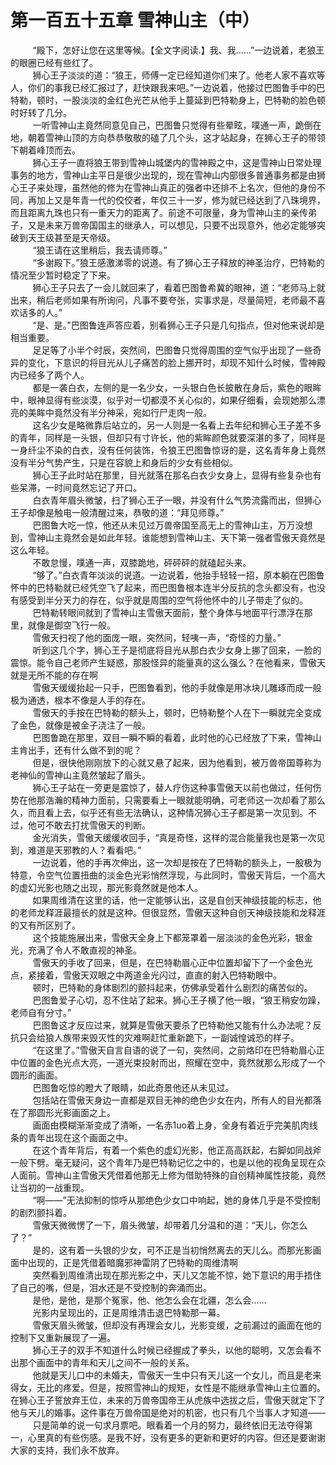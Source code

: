 <h1>第一百五十五章 雪神山主（中）</h1>
<div id="content">&nbsp&nbsp&nbsp&nbsp&nbsp&nbsp&nbsp&nbsp
 “殿下，怎好让您在这里等候。【全文字阅读.】我、我……”一边说着，老狼王的眼圈已经有些红了。
 <br/>&nbsp&nbsp&nbsp&nbsp&nbsp&nbsp&nbsp&nbsp
 狮心王子淡淡的道：“狼王，师傅一定已经知道你们来了。他老人家不喜欢等人，你们的事我已经汇报过了，赶快跟我来吧。”一边说着，他接过巴图鲁手中的巴特勒，顿时，一股淡淡的金红色光芒从他手上蔓延到巴特勒身上，巴特勒的脸色顿时好转了几分。
 <br/>&nbsp&nbsp&nbsp&nbsp&nbsp&nbsp&nbsp&nbsp
 一听雪神山主竟然同意见自己，巴图鲁只觉得有些晕眩，噗通一声，跪倒在地，朝着雪神山顶的方向恭恭敬敬的磕了几个头，这才站起身，在狮心王子的带领下朝着峰顶而去。
 <br/>&nbsp&nbsp&nbsp&nbsp&nbsp&nbsp&nbsp&nbsp
 狮心王子一直将狼王带到雪神山城堡内的雪神殿之中，这是雪神山日常处理事务的地方，雪神山主平日是很少出现的，现在雪神山内部很多普通事务都是由狮心王子来处理，虽然他的修为在雪神山真正的强者中还排不上名次，但他的身份不同，再加上又是年青一代的佼佼者，年仅三十一岁，修为就已经达到了八珠境界，而且距离九珠也只有一重天力的距离了。前途不可限量，身为雪神山主的亲传弟子，又是未来万兽帝国国主的继承人，可以想见，只要不出现意外，他必定能够突破到天王级甚至是天帝级。
 <br/>&nbsp&nbsp&nbsp&nbsp&nbsp&nbsp&nbsp&nbsp
 “狼王请在这里稍后，我去请师尊。”
 <br/>&nbsp&nbsp&nbsp&nbsp&nbsp&nbsp&nbsp&nbsp
 “多谢殿下。”狼王感激涕零的说道。有了狮心王子释放的神圣治疗，巴特勒的情况至少暂时稳定了下来。
 <br/>&nbsp&nbsp&nbsp&nbsp&nbsp&nbsp&nbsp&nbsp
 狮心王子只去了一会儿就回来了，看着巴图鲁希冀的眼神，道：“老师马上就出来，稍后老师如果有所询问，凡事不要夸张，实事求是，尽量简短，老师最不喜欢话多的人。”
 <br/>&nbsp&nbsp&nbsp&nbsp&nbsp&nbsp&nbsp&nbsp
 “是、是。”巴图鲁连声答应着，别看狮心王子只是几句指点，但对他来说却是相当重要。
 <br/>&nbsp&nbsp&nbsp&nbsp&nbsp&nbsp&nbsp&nbsp
 足足等了小半个时辰，突然间，巴图鲁只觉得周围的空气似乎出现了一些奇异的变化，下意识的将目光从儿子痛苦的脸上挪开时，却现不知什么时候，雪神殿内已经多了两个人。
 <br/>&nbsp&nbsp&nbsp&nbsp&nbsp&nbsp&nbsp&nbsp
 都是一袭白衣，左侧的是一名少女，一头银白色长披散在身后，紫色的眼眸中，眼神显得有些淡漠，似乎对一切都漠不关心似的，如果仔细看，会现她那么漂亮的美眸中竟然没有半分神采，宛如行尸走肉一般。
 <br/>&nbsp&nbsp&nbsp&nbsp&nbsp&nbsp&nbsp&nbsp
 这名少女是略微靠后站立的，另一人则是一名看上去年纪和狮心王子差不多的青年，同样是一头银，但却只有寸许长，他的紫眸颜色就要深湛的多了，同样是一身纤尘不染的白衣，没有任何装饰，令狼王巴图鲁惊讶的是，这名青年身上竟然没有半分气势产生，只是在容貌上和身后的少女有些相似。
 <br/>&nbsp&nbsp&nbsp&nbsp&nbsp&nbsp&nbsp&nbsp
 狮心王子此时站在那里，目光就落在那名白衣少女身上，显得有些复杂也有些呆滞，一时间竟然忘记了开口。
 <br/>&nbsp&nbsp&nbsp&nbsp&nbsp&nbsp&nbsp&nbsp
 白衣青年眉头微皱，扫了狮心王子一眼，并没有什么气势流露而出，但狮心王子却像是触电一般清醒过来，恭敬的道：“拜见师尊。”
 <br/>&nbsp&nbsp&nbsp&nbsp&nbsp&nbsp&nbsp&nbsp
 巴图鲁大吃一惊，他还从未见过万兽帝国至高无上的雪神山主，万万没想到，雪神山主竟然会是如此年轻。谁能想到雪神山主、天下第一强者雪傲天竟然是这么年轻。
 <br/>&nbsp&nbsp&nbsp&nbsp&nbsp&nbsp&nbsp&nbsp
 不敢怠慢，噗通一声，双膝跪地，砰砰砰的就磕起头来。
 <br/>&nbsp&nbsp&nbsp&nbsp&nbsp&nbsp&nbsp&nbsp
 “够了。”白衣青年淡淡的说道。一边说着，他抬手轻轻一招，原本躺在巴图鲁怀中的巴特勒就已经凭空飞了起来，而巴图鲁根本连半分反抗的念头都没有，也没有感受到半分天力的存在，似乎就是周围的空气将他怀中的儿子带走了似的。
 <br/>&nbsp&nbsp&nbsp&nbsp&nbsp&nbsp&nbsp&nbsp
 巴特勒转眼间就到了雪神山主雪傲天面前，整个身体与地面平行漂浮在那里，就像是御空飞行一般。
 <br/>&nbsp&nbsp&nbsp&nbsp&nbsp&nbsp&nbsp&nbsp
 雪傲天扫视了他的面庞一眼，突然间，轻咦一声，“奇怪的力量。”
 <br/>&nbsp&nbsp&nbsp&nbsp&nbsp&nbsp&nbsp&nbsp
 听到这几个字，狮心王子是彻底将目光从那白衣少女身上挪了回来，一脸的震惊。能令自己老师产生疑惑，那股怪异的能量真的这么强么？在他看来，雪傲天就是无所不能的存在啊
 <br/>&nbsp&nbsp&nbsp&nbsp&nbsp&nbsp&nbsp&nbsp
 雪傲天缓缓抬起一只手，巴图鲁看到，他的手就像是用冰块儿雕琢而成一般极为通透，根本不像是人手的存在。
 <br/>&nbsp&nbsp&nbsp&nbsp&nbsp&nbsp&nbsp&nbsp
 雪傲天的手按在巴特勒的额头上，顿时，巴特勒整个人在下一瞬就完全变成了金色，就像是被金子浇注了一般。
 <br/>&nbsp&nbsp&nbsp&nbsp&nbsp&nbsp&nbsp&nbsp
 巴图鲁跪在那里，双目一瞬不瞬的看着，此时他的心已经放了下来，雪神山主肯出手，还有什么做不到的呢？
 <br/>&nbsp&nbsp&nbsp&nbsp&nbsp&nbsp&nbsp&nbsp
 但是，很快他刚刚放下的心就又悬了起来，因为他看到，被万兽帝国尊称为老神仙的雪神山主竟然皱起了眉头。
 <br/>&nbsp&nbsp&nbsp&nbsp&nbsp&nbsp&nbsp&nbsp
 狮心王子站在一旁更是震惊了，替人疗伤这种事雪傲天以前也做过，任何伤势在他那浩瀚的精神力面前，只需要看上一眼就能明确，可老师这一次却看了那么久，而且看上去，似乎还有些无法确认，这种情况狮心王子都是第一次见到。不过，他可不敢去打扰雪傲天的判断。
 <br/>&nbsp&nbsp&nbsp&nbsp&nbsp&nbsp&nbsp&nbsp
 金光消失，雪傲天缓缓收回手，“真是奇怪，这样的混合能量我也是第一次见到，难道是天邪教的人？看看吧。”
 <br/>&nbsp&nbsp&nbsp&nbsp&nbsp&nbsp&nbsp&nbsp
 一边说着，他的手再次伸出，这一次却是按在了巴特勒的额头上，一股极为特意，令空气位置扭曲的淡金色光彩悄然浮现，与此同时，雪傲天背后，一个高大的虚幻光影也随之出现，那光影竟然就是他本人。
 <br/>&nbsp&nbsp&nbsp&nbsp&nbsp&nbsp&nbsp&nbsp
 如果周维清在这里的话，他一定能够认出，这是自创天神级技能的标志，他的老师龙释涯最擅长的就是这种。但很显然，雪傲天这种自创天神级技能和龙释涯的又有所区别了。
 <br/>&nbsp&nbsp&nbsp&nbsp&nbsp&nbsp&nbsp&nbsp
 这个技能施展出来，雪傲天全身上下都笼罩着一层淡淡的金色光彩，银金光，充满了令人不敢直视的神圣。
 <br/>&nbsp&nbsp&nbsp&nbsp&nbsp&nbsp&nbsp&nbsp
 雪傲天的手收了回来，但是，在巴特勒眉心正中位置却留下了一个金色光点，紧接着，雪傲天双眼之中两道金光闪过，直直的射入巴特勒眼中。
 <br/>&nbsp&nbsp&nbsp&nbsp&nbsp&nbsp&nbsp&nbsp
 顿时，巴特勒的身体剧烈的颤抖起来，仿佛承受着什么剧烈的痛苦似的。
 <br/>&nbsp&nbsp&nbsp&nbsp&nbsp&nbsp&nbsp&nbsp
 巴图鲁爱子心切，忍不住站了起来。狮心王子横了他一眼，“狼王稍安勿躁，老师自有分寸。”
 <br/>&nbsp&nbsp&nbsp&nbsp&nbsp&nbsp&nbsp&nbsp
 巴图鲁这才反应过来，就算是雪傲天要杀了巴特勒他又能有什么办法呢？反抗只会给狼人族带来毁灭性的灾难啊赶忙重新跪下，一副诚惶诚恐的样子。
 <br/>&nbsp&nbsp&nbsp&nbsp&nbsp&nbsp&nbsp&nbsp
 “在这里了。”雪傲天自言自语的说了一句，突然间，之前烙印在巴特勒眉心正中位置的金色光点大亮，一道光束投射而出，照耀在空中，竟然就那么形成了一个圆形的画面。
 <br/>&nbsp&nbsp&nbsp&nbsp&nbsp&nbsp&nbsp&nbsp
 巴图鲁吃惊的瞪大了眼睛，如此奇景他还从未见过。
 <br/>&nbsp&nbsp&nbsp&nbsp&nbsp&nbsp&nbsp&nbsp
 包括站在雪傲天身边一直都是双目无神的绝色少女在内，所有人的目光都落在了那圆形光影画面之上。
 <br/>&nbsp&nbsp&nbsp&nbsp&nbsp&nbsp&nbsp&nbsp
 画面由模糊渐渐变成了清晰，一名赤1uo着上身，全身有着近乎完美肌肉线条的青年出现在这个画面之中。
 <br/>&nbsp&nbsp&nbsp&nbsp&nbsp&nbsp&nbsp&nbsp
 在这个青年背后，有着一个紫色的虚幻光影，他正高高跃起，右脚如同战斧一般下劈。毫无疑问，这个青年乃是巴特勒记忆之中的，也是以他的视角呈现在众人面前。雪神山主雪傲天凭借着他那无上修为借助特殊的自创精神属性技能，竟然让当初的一战重现。
 <br/>&nbsp&nbsp&nbsp&nbsp&nbsp&nbsp&nbsp&nbsp
 “啊——”无法抑制的惊呼从那绝色少女口中响起，她的身体几乎是不受控制的剧烈颤抖着。
 <br/>&nbsp&nbsp&nbsp&nbsp&nbsp&nbsp&nbsp&nbsp
 雪傲天微微愣了一下，眉头微皱，却带着几分温和的道：“天儿，你怎么了？”
 <br/>&nbsp&nbsp&nbsp&nbsp&nbsp&nbsp&nbsp&nbsp
 是的，这有着一头银的少女，可不正是当初悄然离去的天儿么。而那光影画面中出现的，正是凭借着暗魔邪神雷阴了巴特勒的周维清啊
 <br/>&nbsp&nbsp&nbsp&nbsp&nbsp&nbsp&nbsp&nbsp
 突然看到周维清出现在那光影之中，天儿又怎能不惊，她下意识的用手捂住了自己的嘴，但是，泪水还是不受控制的奔涌而出。
 <br/>&nbsp&nbsp&nbsp&nbsp&nbsp&nbsp&nbsp&nbsp
 是他，是他，是那个冤家，他、他怎么会在北疆，怎么会……
 <br/>&nbsp&nbsp&nbsp&nbsp&nbsp&nbsp&nbsp&nbsp
 光影内呈现出的，正是周维清击退巴特勒那一幕。
 <br/>&nbsp&nbsp&nbsp&nbsp&nbsp&nbsp&nbsp&nbsp
 雪傲天眉头微皱，但却没有再理会女儿，光影变缓，之前漏过的画面在他的控制下又重新展现了一遍。
 <br/>&nbsp&nbsp&nbsp&nbsp&nbsp&nbsp&nbsp&nbsp
 狮心王子的双手不知道什么时候已经握成了拳头，以他的聪明，又怎会看不出那个画面中的青年和天儿之间不一般的关系。
 <br/>&nbsp&nbsp&nbsp&nbsp&nbsp&nbsp&nbsp&nbsp
 他就是天儿口中的未婚夫，雪傲天一生中只有天儿这一个女儿，而且是老来得女，无比的疼爱。但是，按照雪神山的规矩，女性是不能继承雪神山主位置的。在狮心王子誓放弃王位，未来的万兽帝国帝王从虎族中选拔之后，雪傲天就定下了他与天儿的婚事。这件事在万兽帝国是绝对的机密，也只有几个当事人才知道——
 <br/>&nbsp&nbsp&nbsp&nbsp&nbsp&nbsp&nbsp&nbsp
 只是简单的说一句求月票吧。眼看着一个月的努力，最终依旧无法夺得第一，心里真的有些伤感。是我不好，没有更多的更新和更好的内容。但还是要谢谢大家的支持，我们永不放弃。
 <br/>&nbsp&nbsp&nbsp&nbsp&nbsp&nbsp&nbsp&nbsp
 <br/>&nbsp&nbsp&nbsp&nbsp&nbsp&nbsp&nbsp&nbsp
</div>
